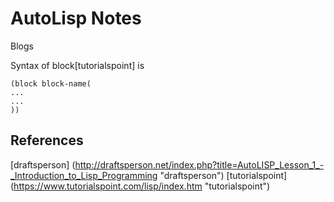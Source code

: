 # AutoLisp Notes
Blogs

Syntax of block[tutorialspoint] is 

```
(block block-name(
...
...
))
```



## References

[draftsperson] (http://draftsperson.net/index.php?title=AutoLISP_Lesson_1_-_Introduction_to_Lisp_Programming "draftsperson")
[tutorialspoint] (https://www.tutorialspoint.com/lisp/index.htm "tutorialspoint")
